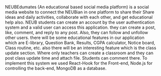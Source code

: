 NEUBEdumates (An educational based social media platform) is a social media
website to connect the NEUBian in one platform to share their Share ideas and daily
activities, collaborate with each other, and get educational help also. NEUB students can
create an account by the user authentication system and a valid user can access this
application. they can create a post, like, comment, and reply to any post. Also, they can
follow and unfollow other users. there will be some educational features in our application
which are E-library, Question Bank, Results, CGPA calculator, Notice board, Class routine,
etc. also there will be an interesting feature which is the class update section. Where only
teachers can create a classroom and they can post class update time and attach file. Students
can comment there. To implement this system we used React-Hook for the Front-end, Node.js
for controlling the back-end, MongoDB as a database. 
